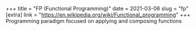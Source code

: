 +++
title = "FP (Functional Programming)"
date = 2021-03-06
slug = "fp"
[extra]
link = "https://en.wikipedia.org/wiki/Functional_programming"
+++
Programming paradigm focused on applying and composing functions

